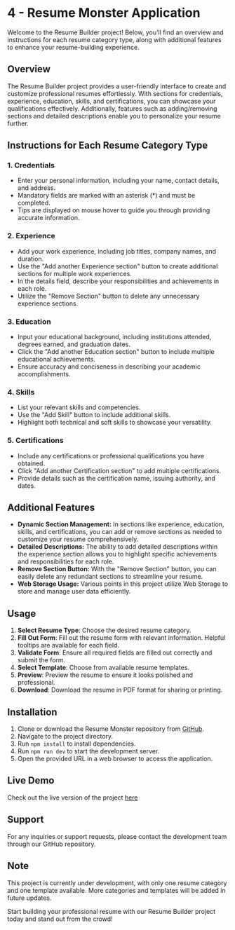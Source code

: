 # 4 - Resume Monster Application

Welcome to the Resume Builder project! Below, you'll find an overview and instructions for each resume category type, along with additional features to enhance your resume-building experience.

## Overview

The Resume Builder project provides a user-friendly interface to create and customize professional resumes effortlessly. With sections for credentials, experience, education, skills, and certifications, you can showcase your qualifications effectively. Additionally, features such as adding/removing sections and detailed descriptions enable you to personalize your resume further.

## Instructions for Each Resume Category Type

### 1. Credentials
- Enter your personal information, including your name, contact details, and address.
- Mandatory fields are marked with an asterisk (*) and must be completed.
- Tips are displayed on mouse hover to guide you through providing accurate information.

### 2. Experience
- Add your work experience, including job titles, company names, and duration.
- Use the "Add another Experience section" button to create additional sections for multiple work experiences.
- In the details field, describe your responsibilities and achievements in each role.
- Utilize the "Remove Section" button to delete any unnecessary experience sections.

### 3. Education
- Input your educational background, including institutions attended, degrees earned, and graduation dates.
- Click the "Add another Education section" button to include multiple educational achievements.
- Ensure accuracy and conciseness in describing your academic accomplishments.

### 4. Skills
- List your relevant skills and competencies.
- Use the "Add Skill" button to include additional skills.
- Highlight both technical and soft skills to showcase your versatility.

### 5. Certifications
- Include any certifications or professional qualifications you have obtained.
- Click "Add another Certification section" to add multiple certifications.
- Provide details such as the certification name, issuing authority, and dates.

## Additional Features

- **Dynamic Section Management:** In sections like experience, education, skills, and certifications, you can add or remove sections as needed to customize your resume comprehensively.
- **Detailed Descriptions:** The ability to add detailed descriptions within the experience section allows you to highlight specific achievements and responsibilities for each role.
- **Remove Section Button:** With the "Remove Section" button, you can easily delete any redundant sections to streamline your resume.
- **Web Storage Usage:** Various points in this project utilize Web Storage to store and manage user data efficiently.

## Usage
1. **Select Resume Type**: Choose the desired resume category.
2. **Fill Out Form**: Fill out the resume form with relevant information. Helpful tooltips are available for each field.
3. **Validate Form**: Ensure all required fields are filled out correctly and submit the form.
4. **Select Template**: Choose from available resume templates.
5. **Preview**: Preview the resume to ensure it looks polished and professional.
6. **Download**: Download the resume in PDF format for sharing or printing.

## Installation
1. Clone or download the Resume Monster repository from [GitHub](https://github.com/umar-anwar-dev/resume-monster).
2. Navigate to the project directory.
3. Run `npm install` to install dependencies.
4. Run `npm run dev` to start the development server.
5. Open the provided URL in a web browser to access the application.

## Live Demo
Check out the live version of the project [here](https://resume-monster.vercel.app/)

## Support
For any inquiries or support requests, please contact the development team through our GitHub repository.

## Note
This project is currently under development, with only one resume category and one template available. More categories and templates will be added in future updates.

Start building your professional resume with our Resume Builder project today and stand out from the crowd!



